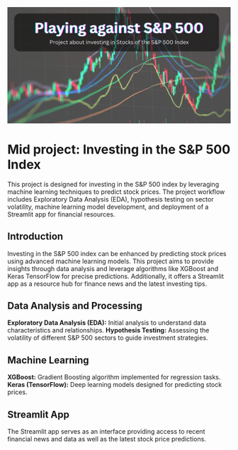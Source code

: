 ![Alt text](https://github.com/jan463/mid_project/blob/main/app/titlepage.png)

# Mid project: Investing in the S&P 500 Index
This project is designed for investing in the S&P 500 index by leveraging machine learning techniques to predict stock prices. The project workflow includes Exploratory Data Analysis (EDA), hypothesis testing on sector volatility, machine learning model development, and deployment of a Streamlit app for financial resources.

## Introduction
Investing in the S&P 500 index can be enhanced by predicting stock prices using advanced machine learning models. This project aims to provide insights through data analysis and leverage algorithms like XGBoost and Keras TensorFlow for precise predictions. Additionally, it offers a Streamlit app as a resource hub for finance news and the latest investing tips.

## Data Analysis and Processing
**Exploratory Data Analysis (EDA):** Initial analysis to understand data characteristics and relationships.
**Hypothesis Testing:** Assessing the volatility of different S&P 500 sectors to guide investment strategies.

## Machine Learning
**XGBoost:** Gradient Boosting algorithm implemented for regression tasks.
**Keras (TensorFlow):** Deep learning models designed for predicting stock prices.

## Streamlit App
The Streamlit app serves as an interface providing access to recent financial news and data as well as the latest stock price predictions.

